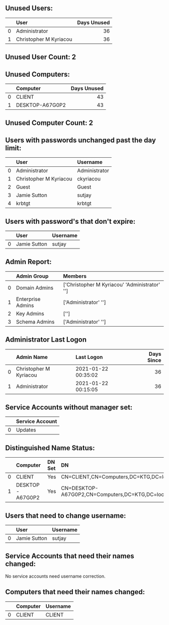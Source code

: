 

## Unused Users: ##

|    | User                   |   Days Unused |
|---:|:-----------------------|--------------:|
|  0 | Administrator          |            36 |
|  1 | Christopher M Kyriacou |            36 |
## Unused User Count: 2 ##



## Unused Computers: ##

|    | Computer        |   Days Unused |
|---:|:----------------|--------------:|
|  0 | CLIENT          |            43 |
|  1 | DESKTOP-A67G0P2 |            43 |
## Unused Computer Count: 2 ##

## Users with passwords unchanged past the day limit: ##

|    | User                   | Username      |
|---:|:-----------------------|:--------------|
|  0 | Administrator          | Administrator |
|  1 | Christopher M Kyriacou | ckyriacou     |
|  2 | Guest                  | Guest         |
|  3 | Jamie Sutton           | sutjay        |
|  4 | krbtgt                 | krbtgt        |

## Users with password's that don't expire: ##

|    | User         | Username   |
|---:|:-------------|:-----------|
|  0 | Jamie Sutton | sutjay     |

## Admin Report: ##
|    | Admin Group       | Members                                       |
|---:|:------------------|:----------------------------------------------|
|  0 | Domain Admins     | ['Christopher M Kyriacou' 'Administrator' ''] |
|  1 | Enterprise Admins | ['Administrator' '']                          |
|  2 | Key Admins        | ['']                                          |
|  3 | Schema Admins     | ['Administrator' '']                          |

## Administrator Last Logon ##

|    | Admin Name             | Last Logon          |   Days Since |
|---:|:-----------------------|:--------------------|-------------:|
|  0 | Christopher M Kyriacou | 2021-01-22 00:35:02 |          36  |
|  1 | Administrator          | 2021-01-22 00:15:05 |          36  |

## Service Accounts without manager set: ##

|    | Service Account   |
|---:|:------------------|
|  0 | Updates           |

## Distinguished Name Status: ##
|    | Computer        | DN Set   | DN                                              |
|---:|:----------------|:---------|:------------------------------------------------|
|  0 | CLIENT          | Yes      | CN=CLIENT,CN=Computers,DC=KTG,DC=local          |
|  1 | DESKTOP-A67G0P2 | Yes      | CN=DESKTOP-A67G0P2,CN=Computers,DC=KTG,DC=local |

## Users that need to change username: ##

|    | User         | Username   |
|---:|:-------------|:-----------|
|  0 | Jamie Sutton | sutjay     |

## Service Accounts that need their names changed: ##

No service accounts need username correction. 


## Computers that need their names changed: ##

|    | Computer   | Username   |
|---:|:-----------|:-----------|
|  0 | CLIENT     | CLIENT     |